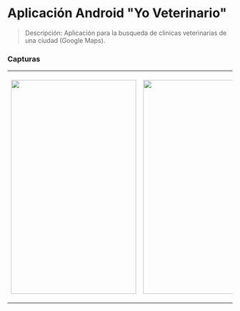 # Aplicación Android "Yo Veterinario"

> Descripción: Aplicación para la busqueda de clinicas veterinarias de una ciudad (Google Maps).

### Capturas

<table>
    <tr>
      <th><p align="center"><img width="280" height="480" src="https://res.cloudinary.com/hup2qfvwn/image/upload/v1551077700/images/yoVeterinario/IMG_20190225_003215.jpg">
        </p></th>
      <th><p align="center"><img width="280" height="480" src="https://res.cloudinary.com/hup2qfvwn/image/upload/v1551077701/images/yoVeterinario/IMG_20190225_003238.jpg">
        </p></th>
      <th><p align="center"><img width="280" height="480" src="https://res.cloudinary.com/hup2qfvwn/image/upload/v1551077700/images/yoVeterinario/IMG_20190225_003259.jpg">
        </p></th>
   </tr>	
</table>



